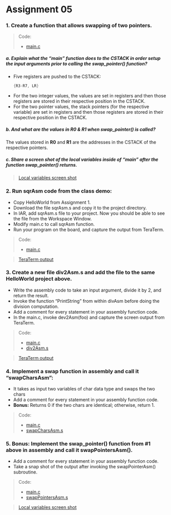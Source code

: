 # Assignment 05

### 1. Create a function that allows swapping of two pointers.

> Code:
>  - [main.c](problem01/main.c)

##### a. Explain what the “main” function does to the CSTACK in order setup the input arguments prior to calling the swap_pointer() function?

- Five registers are pushed to the CSTACK:
   ```c
   {R3-R7, LR}
   ```
- For the two integer values, the values are set in registers and then those registers are stored in their respective position in the CSTACK.
- For the two pointer values, the stack pointers (for the respective variable) are set in registers and then those registers are stored in their respective position in the CSTACK.

##### b. And what are the values in R0 & R1 when swap_pointer() is called?

The values stored in <b>R0</b> and <b>R1</b> are the addresses in the CSTACK of the respective pointers.

##### c. Share a screen shot of the local variables inside of “main” after the function swap_pointer() returns.

> [Local variables screen shot](problem01/output.png)

### 2. Run sqrAsm code from the class demo:<br>
- Copy HelloWorld from Assignment 1.
- Download the file sqrAsm.s and copy it to the project directory.
- In IAR, add sqrAsm.s file to your project. Now you should be able to see the file from the Workspace Window.
- Modify main.c to call sqrAsm function.
- Run your program on the board, and capture the output from TeraTerm.

> Code:
>  - [main.c](problem02/main.c)

> [TeraTerm output](problem02/output.png)

### 3. Create a new file div2Asm.s and add the file to the same HelloWorld project above.
- Write the assembly code to take an input argument, divide it by 2, and return the result.
- Invoke the function “PrintString” from within divAsm before doing the division computation.
- Add a comment for every statement in your assembly function code.
- In the main.c, invoke dev2Asm(foo) and capture the screen output from TeraTerm.

> Code:
>  - [main.c](problem03/main.c)
>  - [div2Asm.s](problem03/div2Asm.s)

> [TeraTerm output](problem03/output.png)

### 4. Implement a swap function in assembly and call it “swapCharsAsm”:
- It takes as input two variables of char data type and swaps the two chars
- Add a comment for every statement in your assembly function code.
- <b>Bonus:</b> Returns 0 if the two chars are identical; otherwise, return 1.

> Code:
>  - [main.c](problem04/main.c)
>  - [swapCharsAsm.s](problem04/swapCharsAsm.s)

### 5. Bonus: Implement the swap_pointer() function from #1 above in assembly and call it swapPointersAsm().
- Add a comment for every statement in your assembly function code.
- Take a snap shot of the output after invoking the swapPointerAsm() subroutine.

> Code:
>  - [main.c](problem05/main.c)
>  - [swapPointersAsm.s](problem05/swapPointersAsm.s)

> [Local variables screen shot](problem05/output.png)